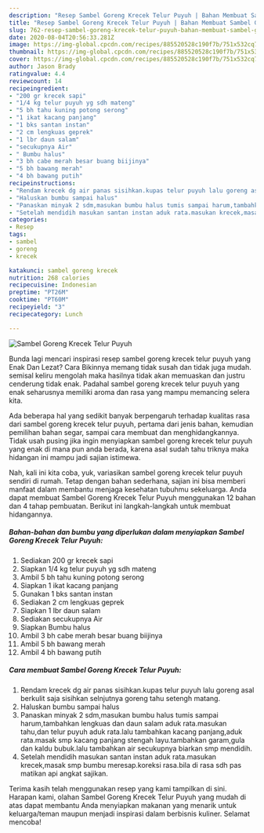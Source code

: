 ```yaml
---
description: "Resep Sambel Goreng Krecek Telur Puyuh | Bahan Membuat Sambel Goreng Krecek Telur Puyuh Yang Enak Dan Lezat"
title: "Resep Sambel Goreng Krecek Telur Puyuh | Bahan Membuat Sambel Goreng Krecek Telur Puyuh Yang Enak Dan Lezat"
slug: 762-resep-sambel-goreng-krecek-telur-puyuh-bahan-membuat-sambel-goreng-krecek-telur-puyuh-yang-enak-dan-lezat
date: 2020-08-04T20:56:33.281Z
image: https://img-global.cpcdn.com/recipes/885520528c190f7b/751x532cq70/sambel-goreng-krecek-telur-puyuh-foto-resep-utama.jpg
thumbnail: https://img-global.cpcdn.com/recipes/885520528c190f7b/751x532cq70/sambel-goreng-krecek-telur-puyuh-foto-resep-utama.jpg
cover: https://img-global.cpcdn.com/recipes/885520528c190f7b/751x532cq70/sambel-goreng-krecek-telur-puyuh-foto-resep-utama.jpg
author: Jason Brady
ratingvalue: 4.4
reviewcount: 14
recipeingredient:
- "200 gr krecek sapi"
- "1/4 kg telur puyuh yg sdh mateng"
- "5 bh tahu kuning potong serong"
- "1 ikat kacang panjang"
- "1 bks santan instan"
- "2 cm lengkuas geprek"
- "1 lbr daun salam"
- "secukupnya Air"
- " Bumbu halus"
- "3 bh cabe merah besar buang biijinya"
- "5 bh bawang merah"
- "4 bh bawang putih"
recipeinstructions:
- "Rendam krecek dg air panas sisihkan.kupas telur puyuh lalu goreng asal berkulit saja sisihkan selnjutnya goreng tahu setengh matang."
- "Haluskan bumbu sampai halus"
- "Panaskan minyak 2 sdm,masukan bumbu halus tumis sampai harum,tambahkan lengkuas dan daun salam aduk rata.masukan tahu,dan telur puyuh aduk rata.lalu tambahkan kacang panjang,aduk rata.masak smp kacang panjang stengah layu.tambahkan garam,gula dan kaldu bubuk.lalu tambahkan air secukupnya biarkan smp mendidih."
- "Setelah mendidih masukan santan instan aduk rata.masukan krecek,masak smp bumbu meresap.koreksi rasa.bila di rasa sdh pas matikan api angkat sajikan."
categories:
- Resep
tags:
- sambel
- goreng
- krecek

katakunci: sambel goreng krecek 
nutrition: 268 calories
recipecuisine: Indonesian
preptime: "PT26M"
cooktime: "PT60M"
recipeyield: "3"
recipecategory: Lunch

---
```



![Sambel Goreng Krecek Telur Puyuh](https://img-global.cpcdn.com/recipes/885520528c190f7b/751x532cq70/sambel-goreng-krecek-telur-puyuh-foto-resep-utama.jpg)

Bunda lagi mencari inspirasi resep sambel goreng krecek telur puyuh yang Enak Dan Lezat? Cara Bikinnya memang tidak susah dan tidak juga mudah. semisal keliru mengolah maka hasilnya tidak akan memuaskan dan justru cenderung tidak enak. Padahal sambel goreng krecek telur puyuh yang enak seharusnya memiliki aroma dan rasa yang mampu memancing selera kita.

Ada beberapa hal yang sedikit banyak berpengaruh terhadap kualitas rasa dari sambel goreng krecek telur puyuh, pertama dari jenis bahan, kemudian pemilihan bahan segar, sampai cara membuat dan menghidangkannya. Tidak usah pusing jika ingin menyiapkan sambel goreng krecek telur puyuh yang enak di mana pun anda berada, karena asal sudah tahu triknya maka hidangan ini mampu jadi sajian istimewa.




Nah, kali ini kita coba, yuk, variasikan sambel goreng krecek telur puyuh sendiri di rumah. Tetap dengan bahan sederhana, sajian ini bisa memberi manfaat dalam membantu menjaga kesehatan tubuhmu sekeluarga. Anda dapat membuat Sambel Goreng Krecek Telur Puyuh menggunakan 12 bahan dan 4 tahap pembuatan. Berikut ini langkah-langkah untuk membuat hidangannya.

<!--inarticleads1-->

##### Bahan-bahan dan bumbu yang diperlukan dalam menyiapkan Sambel Goreng Krecek Telur Puyuh:

1. Sediakan 200 gr krecek sapi
1. Siapkan 1/4 kg telur puyuh yg sdh mateng
1. Ambil 5 bh tahu kuning potong serong
1. Siapkan 1 ikat kacang panjang
1. Gunakan 1 bks santan instan
1. Sediakan 2 cm lengkuas geprek
1. Siapkan 1 lbr daun salam
1. Sediakan secukupnya Air
1. Siapkan  Bumbu halus
1. Ambil 3 bh cabe merah besar buang biijinya
1. Ambil 5 bh bawang merah
1. Ambil 4 bh bawang putih




<!--inarticleads2-->

##### Cara membuat Sambel Goreng Krecek Telur Puyuh:

1. Rendam krecek dg air panas sisihkan.kupas telur puyuh lalu goreng asal berkulit saja sisihkan selnjutnya goreng tahu setengh matang.
1. Haluskan bumbu sampai halus
1. Panaskan minyak 2 sdm,masukan bumbu halus tumis sampai harum,tambahkan lengkuas dan daun salam aduk rata.masukan tahu,dan telur puyuh aduk rata.lalu tambahkan kacang panjang,aduk rata.masak smp kacang panjang stengah layu.tambahkan garam,gula dan kaldu bubuk.lalu tambahkan air secukupnya biarkan smp mendidih.
1. Setelah mendidih masukan santan instan aduk rata.masukan krecek,masak smp bumbu meresap.koreksi rasa.bila di rasa sdh pas matikan api angkat sajikan.




Terima kasih telah menggunakan resep yang kami tampilkan di sini. Harapan kami, olahan Sambel Goreng Krecek Telur Puyuh yang mudah di atas dapat membantu Anda menyiapkan makanan yang menarik untuk keluarga/teman maupun menjadi inspirasi dalam berbisnis kuliner. Selamat mencoba!
